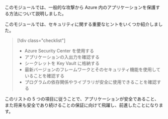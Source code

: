 このモジュールでは、一般的な攻撃から Azure 内のアプリケーションを保護する方法について説明しました。

このモジュールでは、セキュリティに関する重要なヒントをいくつか紹介しました。

> [!div class="checklist"]
> * Azure Security Center を使用する
> * アプリケーションの入出力を確認する
> * シークレットを Key Vault に格納する
> * 最新バージョンのフレームワークとそのセキュリティ機能を使用していることを確認する
> * プログラムの依存関係やライブラリが安全に使用できることを確認する

このリストの 5 つの項目に従うことで、アプリケーションが安全であること、また将来も安全であり続けることの保証に向けて飛躍し、前進したことになります。